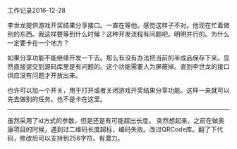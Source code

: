 工作记录2016-12-28

李世龙提供游戏开奖结果分享接口。一直在等他。感觉这样子不对。他现在忙着做别的东西。我这样要等到什么时候？这种开发流程有问题吧。明明并行的。为什么一定要卡在一个地方？

如果分享功能不能继续开发一下去。那么有没有办法把当前的半成品保存下来。显然直接提交到源码库里是有问题的。这个功能需要人为屏蔽掉。直到李世龙的接口供应没有问题才开放出来。

也许可以加一个开关，用于打开或者关闭游戏开奖结果分享功能。这样一来就可以先去做别的任务。也不是卡在这里。

----
虽然采用了id方式的参数，但是还是有可能超出长度。
突然想起来，之前在做奥康项目的时候，遇到过二维码长度超标，编码失败。改过QRCode库。翻了下代码，修改后可以支持到256字符。有潜力。